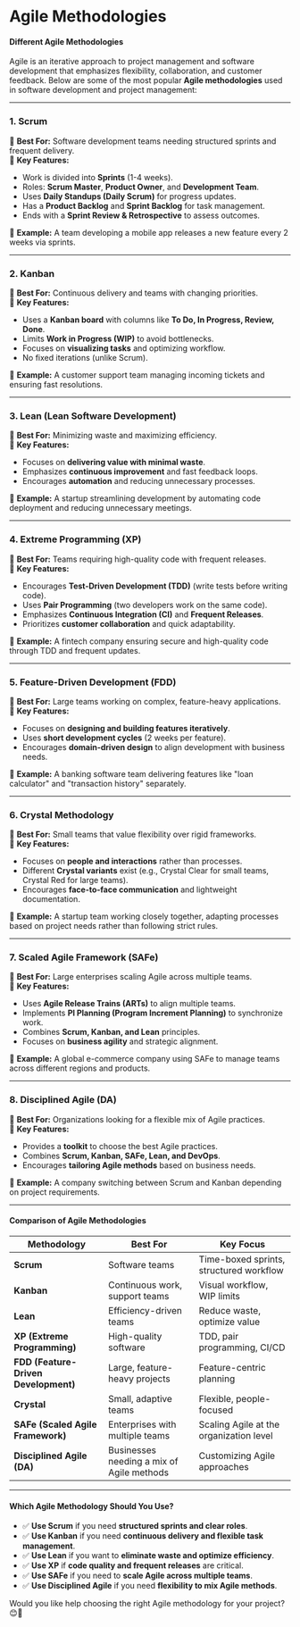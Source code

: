 # Agile Methodologies

#### **Different Agile Methodologies**

Agile is an iterative approach to project management and software development that emphasizes flexibility, collaboration, and customer feedback. Below are some of the most popular **Agile methodologies** used in software development and project management:

***

### **1. Scrum**

🔹 **Best For:** Software development teams needing structured sprints and frequent delivery.\
🔹 **Key Features:**

* Work is divided into **Sprints** (1-4 weeks).
* Roles: **Scrum Master**, **Product Owner**, and **Development Team**.
* Uses **Daily Standups (Daily Scrum)** for progress updates.
* Has a **Product Backlog** and **Sprint Backlog** for task management.
* Ends with a **Sprint Review & Retrospective** to assess outcomes.

📌 **Example:** A team developing a mobile app releases a new feature every 2 weeks via sprints.

***

### **2. Kanban**

🔹 **Best For:** Continuous delivery and teams with changing priorities.\
🔹 **Key Features:**

* Uses a **Kanban board** with columns like **To Do, In Progress, Review, Done**.
* Limits **Work in Progress (WIP)** to avoid bottlenecks.
* Focuses on **visualizing tasks** and optimizing workflow.
* No fixed iterations (unlike Scrum).

📌 **Example:** A customer support team managing incoming tickets and ensuring fast resolutions.

***

### **3. Lean (Lean Software Development)**

🔹 **Best For:** Minimizing waste and maximizing efficiency.\
🔹 **Key Features:**

* Focuses on **delivering value with minimal waste**.
* Emphasizes **continuous improvement** and fast feedback loops.
* Encourages **automation** and reducing unnecessary processes.

📌 **Example:** A startup streamlining development by automating code deployment and reducing unnecessary meetings.

***

### **4. Extreme Programming (XP)**

🔹 **Best For:** Teams requiring high-quality code with frequent releases.\
🔹 **Key Features:**

* Encourages **Test-Driven Development (TDD)** (write tests before writing code).
* Uses **Pair Programming** (two developers work on the same code).
* Emphasizes **Continuous Integration (CI)** and **Frequent Releases**.
* Prioritizes **customer collaboration** and quick adaptability.

📌 **Example:** A fintech company ensuring secure and high-quality code through TDD and frequent updates.

***

### **5. Feature-Driven Development (FDD)**

🔹 **Best For:** Large teams working on complex, feature-heavy applications.\
🔹 **Key Features:**

* Focuses on **designing and building features iteratively**.
* Uses **short development cycles** (2 weeks per feature).
* Encourages **domain-driven design** to align development with business needs.

📌 **Example:** A banking software team delivering features like "loan calculator" and "transaction history" separately.

***

### **6. Crystal Methodology**

🔹 **Best For:** Small teams that value flexibility over rigid frameworks.\
🔹 **Key Features:**

* Focuses on **people and interactions** rather than processes.
* Different **Crystal variants** exist (e.g., Crystal Clear for small teams, Crystal Red for large teams).
* Encourages **face-to-face communication** and lightweight documentation.

📌 **Example:** A startup team working closely together, adapting processes based on project needs rather than following strict rules.

***

### **7. Scaled Agile Framework (SAFe)**

🔹 **Best For:** Large enterprises scaling Agile across multiple teams.\
🔹 **Key Features:**

* Uses **Agile Release Trains (ARTs)** to align multiple teams.
* Implements **PI Planning (Program Increment Planning)** to synchronize work.
* Combines **Scrum, Kanban, and Lean** principles.
* Focuses on **business agility** and strategic alignment.

📌 **Example:** A global e-commerce company using SAFe to manage teams across different regions and products.

***

### **8. Disciplined Agile (DA)**

🔹 **Best For:** Organizations looking for a flexible mix of Agile practices.\
🔹 **Key Features:**

* Provides a **toolkit** to choose the best Agile practices.
* Combines **Scrum, Kanban, SAFe, Lean, and DevOps**.
* Encourages **tailoring Agile methods** based on business needs.

📌 **Example:** A company switching between Scrum and Kanban depending on project requirements.

***

#### **Comparison of Agile Methodologies**

| **Methodology**                      | **Best For**                              | **Key Focus**                           |
| ------------------------------------ | ----------------------------------------- | --------------------------------------- |
| **Scrum**                            | Software teams                            | Time-boxed sprints, structured workflow |
| **Kanban**                           | Continuous work, support teams            | Visual workflow, WIP limits             |
| **Lean**                             | Efficiency-driven teams                   | Reduce waste, optimize value            |
| **XP (Extreme Programming)**         | High-quality software                     | TDD, pair programming, CI/CD            |
| **FDD (Feature-Driven Development)** | Large, feature-heavy projects             | Feature-centric planning                |
| **Crystal**                          | Small, adaptive teams                     | Flexible, people-focused                |
| **SAFe (Scaled Agile Framework)**    | Enterprises with multiple teams           | Scaling Agile at the organization level |
| **Disciplined Agile (DA)**           | Businesses needing a mix of Agile methods | Customizing Agile approaches            |

***

#### **Which Agile Methodology Should You Use?**

* ✅ **Use Scrum** if you need **structured sprints and clear roles**.
* ✅ **Use Kanban** if you need **continuous delivery and flexible task management**.
* ✅ **Use Lean** if you want to **eliminate waste and optimize efficiency**.
* ✅ **Use XP** if **code quality and frequent releases** are critical.
* ✅ **Use SAFe** if you need to **scale Agile across multiple teams**.
* ✅ **Use Disciplined Agile** if you need **flexibility to mix Agile methods**.

Would you like help choosing the right Agile methodology for your project? 😊🚀
